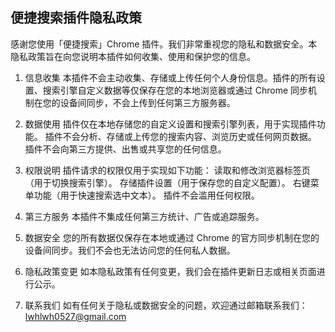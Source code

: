 ## 便捷搜索插件隐私政策
感谢您使用「便捷搜索」Chrome 插件。我们非常重视您的隐私和数据安全。本隐私政策旨在向您说明本插件如何收集、使用和保护您的信息。

1. 信息收集
本插件不会主动收集、存储或上传任何个人身份信息。插件的所有设置、搜索引擎自定义数据等仅保存在您的本地浏览器或通过 Chrome 同步机制在您的设备间同步，不会上传到任何第三方服务器。

2. 数据使用
插件仅在本地存储您的自定义设置和搜索引擎列表，用于实现插件功能。
插件不会分析、存储或上传您的搜索内容、浏览历史或任何网页数据。
插件不会向第三方提供、出售或共享您的任何信息。

3. 权限说明
插件请求的权限仅用于实现如下功能：
读取和修改浏览器标签页（用于切换搜索引擎）。
存储插件设置（用于保存您的自定义配置）。
右键菜单功能（用于快速搜索选中文本）。
插件不会滥用任何权限。

4. 第三方服务
本插件不集成任何第三方统计、广告或追踪服务。

5. 数据安全
您的所有数据仅保存在本地或通过 Chrome 的官方同步机制在您的设备间同步。我们不会也无法访问您的任何私人数据。

6. 隐私政策变更
如本隐私政策有任何变更，我们会在插件更新日志或相关页面进行公示。

7. 联系我们
如有任何关于隐私或数据安全的问题，欢迎通过邮箱联系我们：
lwhlwh0527@gmail.com